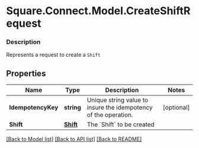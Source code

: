 # Square.Connect.Model.CreateShiftRequest

### Description

Represents a request to create a `Shift`

## Properties

Name | Type | Description | Notes
------------ | ------------- | ------------- | -------------
**IdempotencyKey** | **string** | Unique string value to insure the idempotency of the operation. | [optional] 
**Shift** | [**Shift**](Shift.md) | The &#x60;Shift&#x60; to be created | 



[[Back to Model list]](../README.md#documentation-for-models) [[Back to API list]](../README.md#documentation-for-api-endpoints) [[Back to README]](../README.md)

